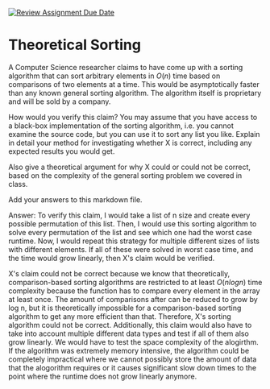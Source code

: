 [![Review Assignment Due Date](https://classroom.github.com/assets/deadline-readme-button-24ddc0f5d75046c5622901739e7c5dd533143b0c8e959d652212380cedb1ea36.svg)](https://classroom.github.com/a/9YUeXH71)
# Theoretical Sorting

A Computer Science researcher claims to have come up with a sorting algorithm
that can sort arbitrary elements in $O(n)$ time based on comparisons of two
elements at a time. This would be asymptotically faster than any known general
sorting algorithm. The algorithm itself is proprietary and will be sold by a
company.

How would you verify this claim? You may assume that you have access to a
black-box implementation of the sorting algorithm, i.e. you cannot examine the
source code, but you can use it to sort any list you like. Explain in detail
your method for investigating whether X is correct, including any expected
results you would get.

Also give a theoretical argument for why X could or could not be correct, based
on the complexity of the general sorting problem we covered in class.

Add your answers to this markdown file.

Answer: 
To verify this claim, I would take a list of n size and create every possible permutation of this list. Then, I would use this sorting algorithm to solve every permutation of the list and see which one had the worst case runtime. Now, I would repeat this strategy for multiple different sizes of lists with different elements. If all of these were solved in worst case time, and the time would grow linearly, then X's claim would be verified.  

X's claim could not be correct because we know that theoretically, comparison-based sorting algorithms are restricted to at least $O(nlog n)$ time complexity because the function has to compare every element in the array at least once. The amount of comparisons after can be reduced to grow by log n, but it is theoretically impossible for a comparison-based sorting algorithm to get any more efficient than that. Therefore, X's sorting algorithm could not be correct. Additionally, this claim would also have to take into account multiple different data types and test if all of them also grow linearly. We would have to test the space complexity of the alogirthm. If the algorithm was extremely memory intensive, the algorithm could be completely impractical where we cannot possibly store the amount of data that the alogorithm requires or it causes significant slow down times to the point where the runtime does not grow linearly anymore. 
